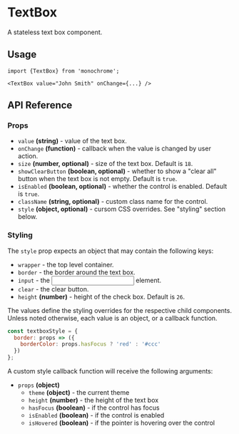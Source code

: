# TextBox

A stateless text box component.

## Usage

    import {TextBox} from 'monochrome';

    <TextBox value="John Smith" onChange={...} />

## API Reference

### Props

* `value` **(string)** - value of the text box.
* `onChange` **(function)** - callback when the value is changed by user action.
* `size` **(number, optional)** - size of the text box. Default is `18`.
* `showClearButton` **(boolean, optional)** - whether to show a "clear all" button when the text box is not empty. Default is `true`.
* `isEnabled` **(boolean, optional)** - whether the control is enabled. Default is `true`.
* `className` **(string, optional)** - custom class name for the control.
* `style` **(object, optional)** - cursom CSS overrides. See "styling" section below.


### Styling

The `style` prop expects an object that may contain the following keys:

* `wrapper` - the top level container.
* `border` - the border around the text box.
* `input` - the <input> element.
* `clear` - the clear button.
* `height` **(number)** - height of the check box. Default is `26`.

The values define the styling overrides for the respective child components. Unless noted otherwise, each value is an object, or a callback function.

```jsx
const textboxStyle = {
  border: props => ({
    borderColor: props.hasFocus ? 'red' : '#ccc'
  })
};
```

A custom style callback function will receive the following arguments:

* `props` **(object)**
  - `theme` **(object)** - the current theme
  - `height` **(number)** - the height of the text box
  - `hasFocus` **(boolean)** - if the control has focus
  - `isEnabled` **(boolean)** - if the control is enabled
  - `isHovered` **(boolean)** - if the pointer is hovering over the control
